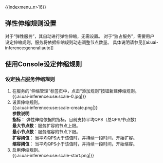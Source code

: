 {{indexmenu_n>16}}

## 弹性伸缩规则设置
对于“弹性服务”，其自动进行弹性伸缩，无需设置。 
对于“独占服务”，需要用户设定伸缩规则，服务将依据伸缩规则动态调整节点数量。 
具体说明请参见[[ai:uai-inference:general:auto]]

## 使用Console设定伸缩规则
### 设定独占服务伸缩规则

1.  在服务的“伸缩管理”标签页中，点击“添加规则”按钮新建伸缩规则。  
{{:ai:uai-inference:use:scale-0.jpg|}}  
2.  设置伸缩规则。  
{{:ai:uai-inference:use:scale-create.png|}}  
**参数说明**  
**指标**： 弹性伸缩依据的指标，目前支持平均QPS（总QPS/节点数）  
**最大节点数**：服务扩容的节点上限。  
**最小节点数**：服务缩容的节点下限。  
**扩容阈值**： 当平均QPS大于该值时，并持续一段时间，开始扩容。  
**缩容阈值**： 当平均QPS小于该值时，并持续一段时间，开始缩容。  
3. 启用伸缩规则。  
{{:ai:uai-inference:use:scale-start.png|}}  